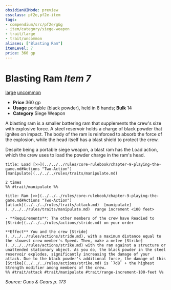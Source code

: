 ```yaml
---
obsidianUIMode: preview
cssclass: pf2e,pf2e-item
tags:
- compendium/src/pf2e/g&g
- item/category/siege-weapon
- trait/large
- trait/uncommon
aliases: ["Blasting Ram"]
itemLevel: 7
price: 360 gp
---
```

# Blasting Ram *Item 7*  
[large](../../../rules/traits/large-b1.md)  [uncommon](../../../rules/traits/uncommon.md)  

- **Price** 360 gp
- **Usage** portable (black powder), held in 8 hands; **Bulk** 14
- **Category** Siege Weapon

A blasting ram is a smaller battering ram that supplements the crew's size with explosive force. A steel reservoir holds a charge of black powder that ignites on impact. The body of the ram is reinforced to absorb the force of the explosion, while the head itself has a blast shield to protect the crew.

Despite being a portable siege weapon, a blast ram has the Load action, which the crew uses to load the powder charge in the ram's head.

```ad-embed-ability
title: Load [>>](../../../rules/core-rulebook/chapter-9-playing-the-game.md#Actions "Two-Action")
[manipulate](../../../rules/traits/manipulate.md)  

2 times  
%% #trait/manipulate %%
```

```ad-embed-ability
title: Ram [>>](../../../rules/core-rulebook/chapter-9-playing-the-game.md#Actions "Two-Action")
[attack](../../../rules/traits/attack.md)  [manipulate](../../../rules/traits/manipulate.md)  range increment <100 feet>  

- **Requirements**: The other members of the crew have Readied to [Stride](../../../rules/actions/stride.md) on your order

**Effect** You and the crew [Stride](../../../rules/actions/stride.md), with a maximum distance equal to the slowest crew member's Speed. Then, make a melee [Strike](../../../rules/actions/strike.md) with the ram against a structure or unattended stationary object. As you do, the black powder in the steel reservoir explodes, significantly increasing the damage of your attack. Due to the black powder's additional force, the damage of this [Strike](../../../rules/actions/strike.md) is `7d8` + the highest Strength modifier among members of the crew.  
%% #trait/attack #trait/manipulate #trait/range-increment-100-feet %%
```

*Source: Guns & Gears p. 173*
